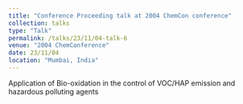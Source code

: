 ```yaml
---
title: "Conference Proceeding talk at 2004 ChemCon conference"
collection: talks
type: "Talk"
permalink: /talks/23/11/04-talk-6
venue: "2004 ChemConference"
date: 23/11/04
location: "Mumbai, India"
---
```


Application of Bio-oxidation in the control of VOC/HAP emission and hazardous polluting agents
